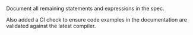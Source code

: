 Document all remaining statements and expressions in the spec.

Also added a CI check to ensure code examples in the documentation
are validated against the latest compiler.
